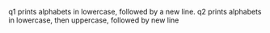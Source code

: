 q1 prints alphabets in lowercase, followed by a new line.
q2 prints alphabets in lowercase, then uppercase, followed by new line
